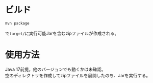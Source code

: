 # ビルド
```sh
mvn package
```
で`target/`に実行可能Jarを含むzipファイルが作成される。
# 使用方法
Java 17前提。他のバージョンでも動くかは未確認。<br>
空のディレクトリを作成してzipファイルを展開したのち、Jarを実行する。
